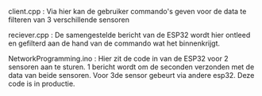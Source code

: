 client.cpp : Via hier kan de gebruiker commando's geven voor de data te filteren van 3 verschillende sensoren

reciever.cpp : De samengestelde bericht van de ESP32 wordt hier ontleed en gefilterd aan de hand van de commando wat het binnenkrijgt.

NetworkProgramming.ino : Hier zit de code in van de ESP32 voor 2 sensoren aan te sturen. 1 bericht wordt om de seconden verzonden met 
de data van beide sensoren. Voor 3de sensor gebeurt via andere esp32. Deze code is in productie.


